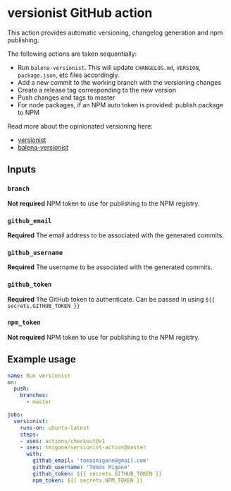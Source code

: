 # versionist GitHub action

This action provides automatic versioning, changelog generation and npm publishing.
 
The following actions are taken sequentially:

- Run `balena-versionist`. This will update `CHANGELOG.md`, `VERSION`, `package.json`, etc files accordingly.
- Add a new commit to the working branch with the versioning changes
- Create a release tag corresponding to the new version
- Push changes and tags to master
- For node packages, if an NPM auto token is provided: publish package to NPM

Read more about the opinionated versioning here:
- [versionist](https://github.com/balena-io/versionist)
- [balena-versionist](https://github.com/balena-io/balena-versionist)

## Inputs

### `branch`

**Not required** NPM token to use for publishing to the NPM registry.

### `github_email`

**Required** The email address to be associated with the generated commits.

### `github_username`

**Required** The username to be associated with the generated commits.

### `github_token`

**Required** The GitHub token to authenticate. Can be passed in using `${{ secrets.GITHUB_TOKEN }}`

### `npm_token`

**Not required** NPM token to use for publishing to the NPM registry.


## Example usage

```yaml
name: Run versionist
on:
  push:
    branches:
      - master

jobs:
  versionist:
    runs-on: ubuntu-latest
    steps: 
    - uses: actions/checkout@v1
    - uses: tmigone/versionist-action@master
      with:
        github_email: 'tomasmigone@gmail.com'
        github_username: 'Tomás Migone'
        github_token: ${{ secrets.GITHUB_TOKEN }}
        npm_token: ${{ secrets.NPM_TOKEN }}
```
